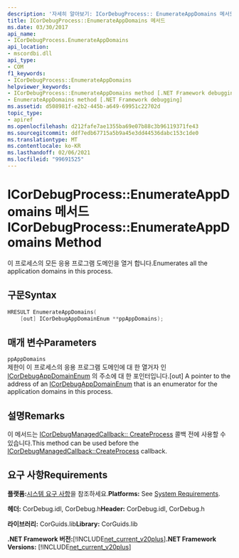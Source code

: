 ```yaml
---
description: '자세히 알아보기: ICorDebugProcess:: EnumerateAppDomains 메서드'
title: ICorDebugProcess::EnumerateAppDomains 메서드
ms.date: 03/30/2017
api_name:
- ICorDebugProcess.EnumerateAppDomains
api_location:
- mscordbi.dll
api_type:
- COM
f1_keywords:
- ICorDebugProcess::EnumerateAppDomains
helpviewer_keywords:
- ICorDebugProcess::EnumerateAppDomains method [.NET Framework debugging]
- EnumerateAppDomains method [.NET Framework debugging]
ms.assetid: d508981f-e2b2-445b-a649-69951c22702d
topic_type:
- apiref
ms.openlocfilehash: d212fafe7ae1355ba69e07b88c3b96119371fe43
ms.sourcegitcommit: ddf7edb67715a5b9a45e3dd44536dabc153c1de0
ms.translationtype: MT
ms.contentlocale: ko-KR
ms.lasthandoff: 02/06/2021
ms.locfileid: "99691525"
---
```

# <a name="icordebugprocessenumerateappdomains-method"></a><span data-ttu-id="7d813-103">ICorDebugProcess::EnumerateAppDomains 메서드</span><span class="sxs-lookup"><span data-stu-id="7d813-103">ICorDebugProcess::EnumerateAppDomains Method</span></span>

<span data-ttu-id="7d813-104">이 프로세스의 모든 응용 프로그램 도메인을 열거 합니다.</span><span class="sxs-lookup"><span data-stu-id="7d813-104">Enumerates all the application domains in this process.</span></span>  
  
## <a name="syntax"></a><span data-ttu-id="7d813-105">구문</span><span class="sxs-lookup"><span data-stu-id="7d813-105">Syntax</span></span>  
  
``` cpp
HRESULT EnumerateAppDomains(  
    [out] ICorDebugAppDomainEnum **ppAppDomains);  
```  
  
## <a name="parameters"></a><span data-ttu-id="7d813-106">매개 변수</span><span class="sxs-lookup"><span data-stu-id="7d813-106">Parameters</span></span>  

 `ppAppDomains`  
 <span data-ttu-id="7d813-107">제한이 이 프로세스의 응용 프로그램 도메인에 대 한 열거자 인 [ICorDebugAppDomainEnum](icordebugappdomainenum-interface.md) 의 주소에 대 한 포인터입니다.</span><span class="sxs-lookup"><span data-stu-id="7d813-107">[out] A pointer to the address of an [ICorDebugAppDomainEnum](icordebugappdomainenum-interface.md) that is an enumerator for the application domains in this process.</span></span>  
  
## <a name="remarks"></a><span data-ttu-id="7d813-108">설명</span><span class="sxs-lookup"><span data-stu-id="7d813-108">Remarks</span></span>  

 <span data-ttu-id="7d813-109">이 메서드는 [ICorDebugManagedCallback:: CreateProcess](icordebugmanagedcallback-createprocess-method.md) 콜백 전에 사용할 수 있습니다.</span><span class="sxs-lookup"><span data-stu-id="7d813-109">This method can be used before the [ICorDebugManagedCallback::CreateProcess](icordebugmanagedcallback-createprocess-method.md) callback.</span></span>  
  
## <a name="requirements"></a><span data-ttu-id="7d813-110">요구 사항</span><span class="sxs-lookup"><span data-stu-id="7d813-110">Requirements</span></span>  

 <span data-ttu-id="7d813-111">**플랫폼:**[시스템 요구 사항](../../get-started/system-requirements.md)을 참조하세요.</span><span class="sxs-lookup"><span data-stu-id="7d813-111">**Platforms:** See [System Requirements](../../get-started/system-requirements.md).</span></span>  
  
 <span data-ttu-id="7d813-112">**헤더:** CorDebug.idl, CorDebug.h</span><span class="sxs-lookup"><span data-stu-id="7d813-112">**Header:** CorDebug.idl, CorDebug.h</span></span>  
  
 <span data-ttu-id="7d813-113">**라이브러리:** CorGuids.lib</span><span class="sxs-lookup"><span data-stu-id="7d813-113">**Library:** CorGuids.lib</span></span>  
  
 <span data-ttu-id="7d813-114">**.NET Framework 버전:**[!INCLUDE[net_current_v20plus](../../../../includes/net-current-v20plus-md.md)]</span><span class="sxs-lookup"><span data-stu-id="7d813-114">**.NET Framework Versions:** [!INCLUDE[net_current_v20plus](../../../../includes/net-current-v20plus-md.md)]</span></span>
